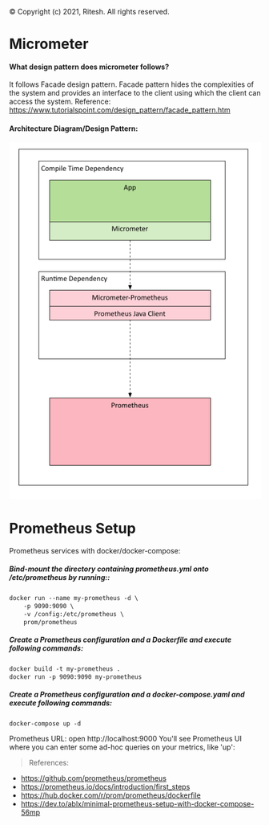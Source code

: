 &copy; Copyright (c) 2021, Ritesh. All rights reserved.
# Micrometer
#### What design pattern does micrometer follows?
It follows Facade design pattern. Facade pattern hides the complexities of the system and provides an interface to the client using which the client can access the system. 
Reference: https://www.tutorialspoint.com/design_pattern/facade_pattern.htm
#### Architecture Diagram/Design Pattern:
![Architecture](design-diagrams/Micrometer-Design-Pattern.png)


# Prometheus Setup 
Prometheus services with docker/docker-compose:
##### Bind-mount the directory containing prometheus.yml onto /etc/prometheus by running::
    docker run --name my-prometheus -d \
        -p 9090:9090 \
        -v /config:/etc/prometheus \
        prom/prometheus
##### Create a Prometheus configuration and a Dockerfile and execute following commands:
    docker build -t my-prometheus .
    docker run -p 9090:9090 my-prometheus

##### Create a Prometheus configuration and a docker-compose.yaml and execute following commands:
    docker-compose up -d
    
Prometheus URL: open http://localhost:9000
You'll see Prometheus UI where you can enter some ad-hoc queries on your metrics, like 'up':



> References: 
 *	https://github.com/prometheus/prometheus
 *	https://prometheus.io/docs/introduction/first_steps
 *  https://hub.docker.com/r/prom/prometheus/dockerfile
 *  https://dev.to/ablx/minimal-prometheus-setup-with-docker-compose-56mp
 
 
 
 
 